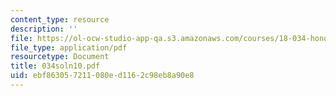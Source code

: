 ```yaml
---
content_type: resource
description: ''
file: https://ol-ocw-studio-app-qa.s3.amazonaws.com/courses/18-034-honors-differential-equations-spring-2004/ebf863057211080ed1162c98eb8a90e8_034soln10.pdf
file_type: application/pdf
resourcetype: Document
title: 034soln10.pdf
uid: ebf86305-7211-080e-d116-2c98eb8a90e8
---
```

